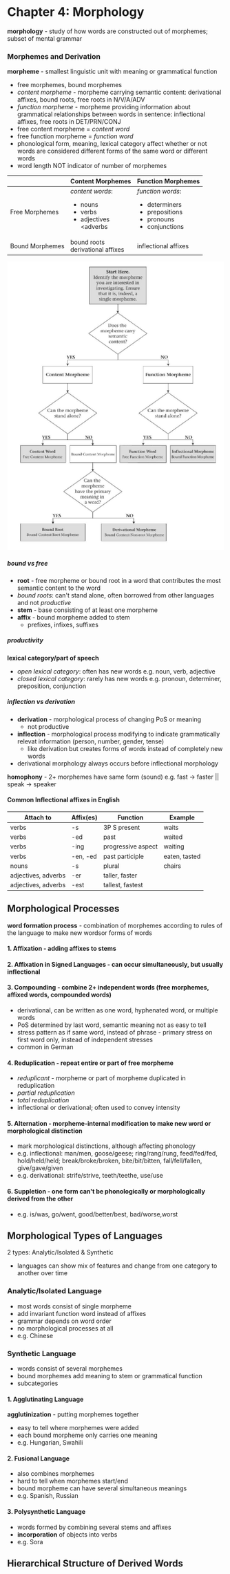 # Chapter 4: Morphology
**morphology** - study of how words are constructed out of morphemes; subset of mental grammar

### Morphemes and Derivation
**morpheme** - smallest linguistic unit with meaning or grammatical function
- free morphemes, bound morphemes
- _content morpheme_ - morpheme carrying semantic content: derivational affixes, bound roots, free roots in N/V/A/ADV
- _function morpheme_ - morpheme providing information about grammatical relationships between words in sentence: inflectional affixes, free roots in DET/PRN/CONJ
- free content morpheme = _content word_
- free function morpheme = _function word_
- phonological form, meaning, lexical category affect whether or not words are considered different forms of the same word or different words
- word length NOT indicator of number of morphemes

| | Content Morphemes | Function Morphemes |
| - | ---------------- | ------------------ |
| Free Morphemes | _content words_: <ul><li>nouns</li><li>verbs</li><li>adjectives</li><adverbs</li></ul> | _function words_: <ul><li>determiners</li><li>prepositions</li><li>pronouns</li><li>conjunctions</li></ul> |
| Bound Morphemes | bound roots <br> derivational affixes | inflectional affixes |

![Morpheme Classification](https://github.com/ey92/notes/blob/master/1101/morpheme.png)

##### bound vs free
- **root** - free morpheme or bound root in a word that contributes the most semantic content to the word
- _bound roots_: can't stand alone, often borrowed from other languages and not _productive_
- **stem** - base consisting of at least one morpheme
- **affix** - bound morpheme added to stem
	- prefixes, infixes, suffixes

##### productivity
**lexical category/part of speech**
- _open lexical category_: often has new words
	e.g. noun, verb, adjective
- _closed lexical category_: rarely has new words
	e.g. pronoun, determiner, preposition, conjunction

##### inflection vs derivation
- **derivation** - morphological process of changing PoS or meaning
	- not productive
- **inflection** - morphological process modifying to indicate grammatically relevat information (person, number, gender, tense)
	- like derivation but creates forms of words instead of completely new words
- derivational morphology always occurs before inflectional morphology

**homophony** - 2+ morphemes have same form (sound)
e.g. fast -> faster || speak -> speaker


#### Common Inflectional affixes in English
| Attach to | Affix(es) | Function | Example |
| --------- | --------- | -------- | ------- |
| verbs | -s | 3P S present | waits |
| verbs | -ed | past | waited |
| verbs | -ing | progressive aspect | waiting |
| verbs | -en, -ed | past participle | eaten, tasted |
| nouns | -s | plural | chairs |
| adjectives, adverbs | -er | taller, faster |
| adjectives, adverbs | -est | tallest, fastest |

## Morphological Processes
**word formation process** - combination of morphemes according to rules of the language to make new wordsor forms of words
#### 1. **Affixation** - adding affixes to stems
#### 2. **Affixation in Signed Languages** - can occur simultaneously, but usually inflectional
#### 3. **Compounding** - combine 2+ independent words (free morphemes, affixed words, compounded words)
- derivational, can be written as one word, hyphenated word, or multiple words
- PoS determined by last word, semantic meaning not as easy to tell
- stress pattern as if same word, instead of phrase - primary stress on first word only, instead of independent stresses
- common in German

#### 4. **Reduplication** - repeat entire or part of free morpheme
- _reduplicant_ - morpheme or part of morpheme duplicated in reduplication
- _partial reduplication_
- _total reduplication_
- inflectional or derivational; often used to convey intensity

#### 5. **Alternation** - morpheme-internal modification to make new word or morphological distinction
- mark morphological distinctions, although affecting phonology
- e.g. inflectional: man/men, goose/geese; ring/rang/rung, feed/fed/fed, hold/held/held; break/broke/broken, bite/bit/bitten, fall/fell/fallen, give/gave/given
- e.g. derivational: strife/strive, teeth/teethe, use/use

#### 6. **Suppletion** - one form can't be phonologically or morphologically derived from the other
- e.g. is/was, go/went, good/better/best, bad/worse,worst

## Morphological Types of Languages
2 types: Analytic/Isolated & Synthetic
- languages can show mix of features and change from one category to another over time

### Analytic/Isolated Language
- most words consist of single morpheme
- add invariant function word instead of affixes
- grammar depends on word order
- no morphological processes at all
- e.g. Chinese

### Synthetic Language
- words consist of several morphemes
- bound morphemes add meaning to stem or grammatical function
- subcategories

#### 1. Agglutinating Language
**agglutinization** - putting morphemes together
- easy to tell where morphemes were added
- each bound morpheme only carries one meaning
- e.g. Hungarian, Swahili

#### 2. Fusional Language
- also combines morphemes
- hard to tell when morphemes start/end
- bound morpheme can have several simultaneous meanings
- e.g. Spanish, Russian

#### 3. Polysynthetic Language
- words formed by combining several stems and affixes
- **incorporation** of objects into verbs
- e.g. Sora

## Hierarchical Structure of Derived Words